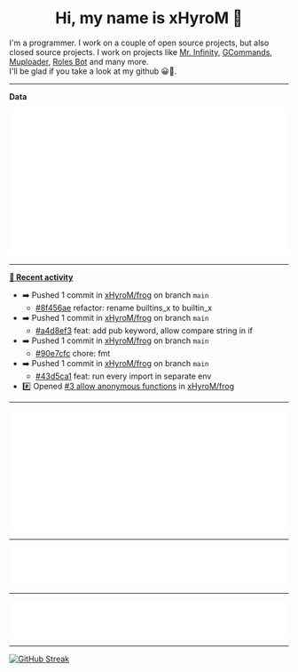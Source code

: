 <p align="center">
    <!-- <img src="https://avatars.githubusercontent.com/u/56601352" width="192" alt="hyro's pfp" /> -->
    <h1 align="center">Hi, my name is xHyroM 👋</h1>
</p>

I'm a programmer. I work on a couple of open source projects, but also closed source projects. I work on projects like [Mr. Infinity](https://discord.com/oauth2/authorize?client_id=720321585625694239&scope=bot%20applications.commands&permissions=8&redirect_uri=https://blobs.gq/imanager&prompt=consent&response_type=code), [GCommands](https://github.com/Garlic-Team/GCommands), [Muploader](https://github.com/xHyroM/Muploader), [Roles Bot](https://github.com/xHyroM/roles-bot) and many more.  
I'll be glad if you take a look at my github 😀👀.

___
**Data**

<img src="https://github.com/xHyroM/xHyroM/blob/master/.cache/base.svg">

___

**[📰 Recent activity](https://github.com/xHyroM)**
* ➡️ Pushed 1 commit in [xHyroM/frog](https://github.com/xHyroM/frog) on branch `main`
  * [#8f456ae](https://github.com/xHyroM/frog/commit/8f456ae) refactor: rename builtins_x to builtin_x
* ➡️ Pushed 1 commit in [xHyroM/frog](https://github.com/xHyroM/frog) on branch `main`
  * [#a4d8ef3](https://github.com/xHyroM/frog/commit/a4d8ef3) feat: add pub keyword, allow compare string in if
* ➡️ Pushed 1 commit in [xHyroM/frog](https://github.com/xHyroM/frog) on branch `main`
  * [#90e7cfc](https://github.com/xHyroM/frog/commit/90e7cfc) chore: fmt
* ➡️ Pushed 1 commit in [xHyroM/frog](https://github.com/xHyroM/frog) on branch `main`
  * [#43d5ca1](https://github.com/xHyroM/frog/commit/43d5ca1) feat: run every import in separate env
* #️⃣ Opened [#3 allow anonymous functions](https://github.com/xHyroM/frog/issues/3) in [xHyroM/frog](https://github.com/xHyroM/frog)


___

<img src="https://github.com/xHyroM/xHyroM/blob/master/.cache/isocalendar.svg">

___

<img src="https://github.com/xHyroM/xHyroM/blob/master/.cache/languages.svg">

___

<img src="https://github.com/xHyroM/xHyroM/blob/master/.cache/achievements.svg">

___

[![GitHub Streak](https://github-readme-streak-stats.herokuapp.com?user=xHyroM&theme=dark&hide_border=true&date_format=M%20j%5B%2C%20Y%5D)](https://git.io/streak-stats)
